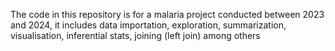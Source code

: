 The code in this repository is for a malaria project conducted between 2023 and 2024, it includes data importation, exploration, summarization, visualisation, inferential stats, joining (left join) among others
